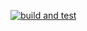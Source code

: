 [![build and test](https://github.com/Satana6699/EWC-Console/blob/master/.github/workflows/dotnet-desktop.yml/badge.svg)](https://github.com/Satana6699/EWC-Console/blob/master/.github/workflows/dotnet-desktop.yml)
